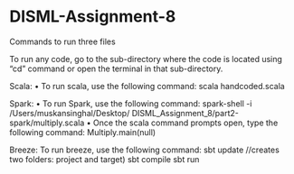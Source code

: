 # DISML-Assignment-8

Commands to run three files

To run any code, go to the sub-directory where the code is located using “cd” command or open the terminal in that sub-directory.

Scala:
• To run scala, use the following command:
scala handcoded.scala

Spark:
• To run Spark, use the following command:
spark-shell -i /Users/muskansinghal/Desktop/ DISML_Assignment_8/part2-spark/multiply.scala
• Once the scala command prompts open, type the following command:
Multiply.main(null)

Breeze:
To run breeze, use the following command:
sbt update //creates two folders: project and target) sbt compile
sbt run
    
